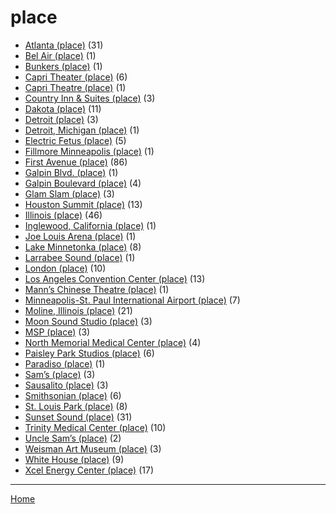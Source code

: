 # place

  * [Atlanta (place)](./place/atlanta/) (31)
  * [Bel Air (place)](./place/bel-air/) (1)
  * [Bunkers (place)](./place/bunkers/) (1)
  * [Capri Theater  (place)](./place/capri-theater/) (6)
  * [Capri Theatre (place)](./place/capri-theatre/) (1)
  * [Country Inn & Suites (place)](./place/country-inn-suites/) (3)
  * [Dakota (place)](./place/dakota/) (11)
  * [Detroit (place)](./place/detroit/) (3)
  * [Detroit, Michigan (place)](./place/detroit-michigan/) (1)
  * [Electric Fetus (place)](./place/electric-fetus/) (5)
  * [Fillmore Minneapolis (place)](./place/fillmore-minneapolis/) (1)
  * [First Avenue (place)](./place/first-avenue/) (86)
  * [Galpin Blvd. (place)](./place/galpin-blvd/) (1)
  * [Galpin Boulevard (place)](./place/galpin-boulevard/) (4)
  * [Glam Slam (place)](./place/glam-slam/) (3)
  * [Houston Summit (place)](./place/houston-summit/) (13)
  * [Illinois (place)](./place/illinois/) (46)
  * [Inglewood, California (place)](./place/inglewood-california/) (1)
  * [Joe Louis Arena (place)](./place/joe-louis-arena/) (1)
  * [Lake Minnetonka (place)](./place/lake-minnetonka/) (8)
  * [Larrabee Sound (place)](./place/larrabee-sound/) (1)
  * [London (place)](./place/london/) (10)
  * [Los Angeles Convention Center (place)](./place/los-angeles-convention-center/) (13)
  * [Mann’s Chinese Theatre (place)](./place/mann-s-chinese-theatre/) (1)
  * [Minneapolis-St. Paul International Airport (place)](./place/minneapolis-st-paul-international-airport/) (7)
  * [Moline, Illinois (place)](./place/moline-illinois/) (21)
  * [Moon Sound Studio (place)](./place/moon-sound-studio/) (3)
  * [MSP (place)](./place/msp/) (3)
  * [North Memorial Medical Center (place)](./place/north-memorial-medical-center/) (4)
  * [Paisley Park Studios (place)](./place/paisley-park-studios/) (6)
  * [Paradiso (place)](./place/paradiso/) (1)
  * [Sam’s (place)](./place/sam-s/) (3)
  * [Sausalito (place)](./place/sausalito/) (3)
  * [Smithsonian (place)](./place/smithsonian/) (6)
  * [St. Louis Park (place)](./place/st-louis-park/) (8)
  * [Sunset Sound (place)](./place/sunset-sound/) (31)
  * [Trinity Medical Center (place)](./place/trinity-medical-center/) (10)
  * [Uncle Sam’s (place)](./place/uncle-sam-s/) (2)
  * [Weisman Art Museum (place)](./place/weisman-art-museum/) (3)
  * [White House (place)](./place/white-house/) (9)
  * [Xcel Energy Center (place)](./place/xcel-energy-center/) (17)

----

[Home](../)
